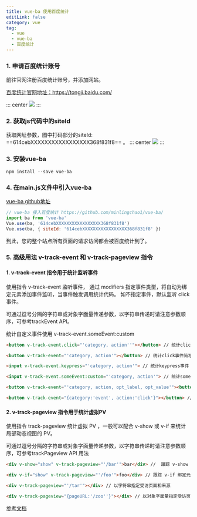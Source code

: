 ```yaml
---
title: vue-ba 使用百度统计
editLink: false
category: vue
tag:
  - vue
  - vue-ba
  - 百度统计
---
```


### 1. 申请百度统计账号

前往官网注册百度统计账号，并添加网站。

<a href="https://tongji.baidu.com/">百度统计官网地址：https://tongji.baidu.com/</a>

::: center
![](/assets/baidutongji-1.png)
:::

### 2. 获取js代码中的siteId

获取网址参数，图中打码部分的siteId: ==614cebXXXXXXXXXXXXXXXXX368f831f8== 。
::: center
![](/assets/baidutongji-2.png)
:::

### 3. 安装vue-ba

``` shell
npm install --save vue-ba
```

### 4. 在main.js文件中引入vue-ba 

<a href="https://github.com/minlingchao1/vue-ba/">vue-ba github地址</a>

``` javascript
// vue-ba 接入百度统计 https://github.com/minlingchao1/vue-ba/
import ba from 'vue-ba'
Vue.use(ba, '614cebXXXXXXXXXXXXXXXXX368f831f8')
Vue.use(ba, { siteId: '614cebXXXXXXXXXXXXXXXXX368f831f8' })
```
到此，您的整个站点所有页面的请求访问都会被百度统计到了。

### 5. 高级用法 v-track-event 和 v-track-pageview 指令

#### 1. v-track-event 指令用于统计监听事件

使用指令 v-track-event 监听事件， 通过 modifiers 指定事件类型，将自动为绑定元素添加事件监听，当事件触发调用统计代码。 如不指定事件，默认监听 click 事件。

可通过逗号分隔的字符串或对象字面量传递参数，以字符串传递时请注意参数顺序，可参考trackEvent API。

统计自定义事件使用 v-track-event.someEvent:custom
```html
<button v-track-event.click="'category, action''"></button> // 统计click事件

<button v-track-event="'category, action'"></button> // 统计click事件简写

<input v-track-event.keypress="'category, action'"> // 统计keypress事件

<input v-track-event.someEvent:custom="'category, action'"> // 统计someEvent事件,someEvent是自定义事件

<button v-track-event="'category, action, opt_label, opt_value'"><button> // 以字符串传递参数

<button v-track-event="{category:'event', action:'click'}"></button> // 以对象字面量传递参数

```

#### 2. v-track-pageview 指令用于统计虚拟PV

使用指令 track-pageview 统计虚拟 PV ，一般可以配合 v-show 或 v-if 来统计局部动态视图的 PV。

可通过逗号分隔的字符串或对象字面量传递参数，以字符串传递时请注意参数顺序，可参考trackPageview API 用法

``` html
<div v-show="show" v-track-pageview="'/bar'">bar</div> //  跟踪 v-show 绑定元素的虚拟pv

<div v-if="show" v-track-pageview="'/foo'">foo</div> // 跟踪 v-if 绑定元素的虚拟pv

<div v-track-pageview="'/tar'"></div> // 以字符串指定受访页面和来源

<div v-track-pageview="{pageURL:'/zoo''}"></div> // 以对象字面量指定受访页面和来源
```

<a href="https://github.com/minlingchao1/vue-ba/">参考文档</a>